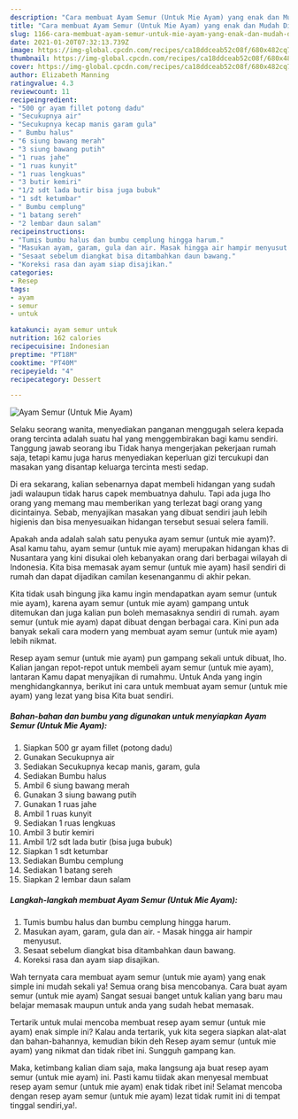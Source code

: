 ```yaml
---
description: "Cara membuat Ayam Semur (Untuk Mie Ayam) yang enak dan Mudah Dibuat"
title: "Cara membuat Ayam Semur (Untuk Mie Ayam) yang enak dan Mudah Dibuat"
slug: 1166-cara-membuat-ayam-semur-untuk-mie-ayam-yang-enak-dan-mudah-dibuat
date: 2021-01-20T07:32:13.739Z
image: https://img-global.cpcdn.com/recipes/ca18ddceab52c08f/680x482cq70/ayam-semur-untuk-mie-ayam-foto-resep-utama.jpg
thumbnail: https://img-global.cpcdn.com/recipes/ca18ddceab52c08f/680x482cq70/ayam-semur-untuk-mie-ayam-foto-resep-utama.jpg
cover: https://img-global.cpcdn.com/recipes/ca18ddceab52c08f/680x482cq70/ayam-semur-untuk-mie-ayam-foto-resep-utama.jpg
author: Elizabeth Manning
ratingvalue: 4.3
reviewcount: 11
recipeingredient:
- "500 gr ayam fillet potong dadu"
- "Secukupnya air"
- "Secukupnya kecap manis garam gula"
- " Bumbu halus"
- "6 siung bawang merah"
- "3 siung bawang putih"
- "1 ruas jahe"
- "1 ruas kunyit"
- "1 ruas lengkuas"
- "3 butir kemiri"
- "1/2 sdt lada butir bisa juga bubuk"
- "1 sdt ketumbar"
- " Bumbu cemplung"
- "1 batang sereh"
- "2 lembar daun salam"
recipeinstructions:
- "Tumis bumbu halus dan bumbu cemplung hingga harum."
- "Masukan ayam, garam, gula dan air. Masak hingga air hampir menyusut."
- "Sesaat sebelum diangkat bisa ditambahkan daun bawang."
- "Koreksi rasa dan ayam siap disajikan."
categories:
- Resep
tags:
- ayam
- semur
- untuk

katakunci: ayam semur untuk 
nutrition: 162 calories
recipecuisine: Indonesian
preptime: "PT18M"
cooktime: "PT40M"
recipeyield: "4"
recipecategory: Dessert

---
```



![Ayam Semur (Untuk Mie Ayam)](https://img-global.cpcdn.com/recipes/ca18ddceab52c08f/680x482cq70/ayam-semur-untuk-mie-ayam-foto-resep-utama.jpg)

Selaku seorang wanita, menyediakan panganan menggugah selera kepada orang tercinta adalah suatu hal yang menggembirakan bagi kamu sendiri. Tanggung jawab seorang ibu Tidak hanya mengerjakan pekerjaan rumah saja, tetapi kamu juga harus menyediakan keperluan gizi tercukupi dan masakan yang disantap keluarga tercinta mesti sedap.

Di era  sekarang, kalian sebenarnya dapat membeli hidangan yang sudah jadi walaupun tidak harus capek membuatnya dahulu. Tapi ada juga lho orang yang memang mau memberikan yang terlezat bagi orang yang dicintainya. Sebab, menyajikan masakan yang dibuat sendiri jauh lebih higienis dan bisa menyesuaikan hidangan tersebut sesuai selera famili. 



Apakah anda adalah salah satu penyuka ayam semur (untuk mie ayam)?. Asal kamu tahu, ayam semur (untuk mie ayam) merupakan hidangan khas di Nusantara yang kini disukai oleh kebanyakan orang dari berbagai wilayah di Indonesia. Kita bisa memasak ayam semur (untuk mie ayam) hasil sendiri di rumah dan dapat dijadikan camilan kesenanganmu di akhir pekan.

Kita tidak usah bingung jika kamu ingin mendapatkan ayam semur (untuk mie ayam), karena ayam semur (untuk mie ayam) gampang untuk ditemukan dan juga kalian pun boleh memasaknya sendiri di rumah. ayam semur (untuk mie ayam) dapat dibuat dengan berbagai cara. Kini pun ada banyak sekali cara modern yang membuat ayam semur (untuk mie ayam) lebih nikmat.

Resep ayam semur (untuk mie ayam) pun gampang sekali untuk dibuat, lho. Kalian jangan repot-repot untuk membeli ayam semur (untuk mie ayam), lantaran Kamu dapat menyajikan di rumahmu. Untuk Anda yang ingin menghidangkannya, berikut ini cara untuk membuat ayam semur (untuk mie ayam) yang lezat yang bisa Kita buat sendiri.

<!--inarticleads1-->

##### Bahan-bahan dan bumbu yang digunakan untuk menyiapkan Ayam Semur (Untuk Mie Ayam):

1. Siapkan 500 gr ayam fillet (potong dadu)
1. Gunakan Secukupnya air
1. Sediakan Secukupnya kecap manis, garam, gula
1. Sediakan  Bumbu halus
1. Ambil 6 siung bawang merah
1. Gunakan 3 siung bawang putih
1. Gunakan 1 ruas jahe
1. Ambil 1 ruas kunyit
1. Sediakan 1 ruas lengkuas
1. Ambil 3 butir kemiri
1. Ambil 1/2 sdt lada butir (bisa juga bubuk)
1. Siapkan 1 sdt ketumbar
1. Sediakan  Bumbu cemplung
1. Sediakan 1 batang sereh
1. Siapkan 2 lembar daun salam




<!--inarticleads2-->

##### Langkah-langkah membuat Ayam Semur (Untuk Mie Ayam):

1. Tumis bumbu halus dan bumbu cemplung hingga harum.
1. Masukan ayam, garam, gula dan air. - Masak hingga air hampir menyusut.
1. Sesaat sebelum diangkat bisa ditambahkan daun bawang.
1. Koreksi rasa dan ayam siap disajikan.




Wah ternyata cara membuat ayam semur (untuk mie ayam) yang enak simple ini mudah sekali ya! Semua orang bisa mencobanya. Cara buat ayam semur (untuk mie ayam) Sangat sesuai banget untuk kalian yang baru mau belajar memasak maupun untuk anda yang sudah hebat memasak.

Tertarik untuk mulai mencoba membuat resep ayam semur (untuk mie ayam) enak simple ini? Kalau anda tertarik, yuk kita segera siapkan alat-alat dan bahan-bahannya, kemudian bikin deh Resep ayam semur (untuk mie ayam) yang nikmat dan tidak ribet ini. Sungguh gampang kan. 

Maka, ketimbang kalian diam saja, maka langsung aja buat resep ayam semur (untuk mie ayam) ini. Pasti kamu tiidak akan menyesal membuat resep ayam semur (untuk mie ayam) enak tidak ribet ini! Selamat mencoba dengan resep ayam semur (untuk mie ayam) lezat tidak rumit ini di tempat tinggal sendiri,ya!.

